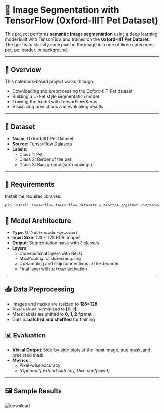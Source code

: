 # 🐾 Image Segmentation with TensorFlow (Oxford-IIIT Pet Dataset)

This project performs **semantic image segmentation** using a deep learning model built with TensorFlow and trained on the **Oxford-IIIT Pet Dataset**. The goal is to classify each pixel in the image into one of three categories: pet, pet border, or background.

---

## 📌 Overview

This notebook-based project walks through:

- Downloading and preprocessing the Oxford-IIIT Pet dataset
- Building a U-Net style segmentation model
- Training the model with TensorFlow/Keras
- Visualizing predictions and evaluating results

---

## 🐶 Dataset

- **Name**: Oxford-IIIT Pet Dataset
- **Source**: [TensorFlow Datasets](https://www.tensorflow.org/datasets/catalog/oxford_iiit_pet)
- **Labels**:
  - Class 1: Pet
  - Class 2: Border of the pet
  - Class 3: Background (surroundings)

---

## 🧰 Requirements

Install the required libraries:

```bash
pip install tensorflow tensorflow_datasets git+https://github.com/tensorflow/examples.git -U keras
```

## 🧠 Model Architecture

- **Type**: U-Net (encoder-decoder)
- **Input Size**: 128 × 128 RGB images
- **Output**: Segmentation mask with 3 classes
- **Layers**:
  - Convolutional layers with ReLU
  - MaxPooling for downsampling
  - UpSampling and skip connections in the decoder
  - Final layer with `softmax` activation

---

## 📥 Data Preprocessing

- Images and masks are resized to **128×128**
- Pixel values normalized to **[0, 1]**
- Mask labels are shifted to **0, 1, 2** format
- Data is **batched and shuffled** for training

## 📊 Evaluation

- **Visual Output**: Side-by-side plots of the input image, true mask, and predicted mask
- **Metrics**:
  - Pixel-wise accuracy
  - *(Optionally extend with IoU, Dice coefficient)*

---

## 🖼️ Sample Results
![download](https://github.com/user-attachments/assets/7d1c8b1f-8af6-49c4-bda0-dfcdffafa39c)


